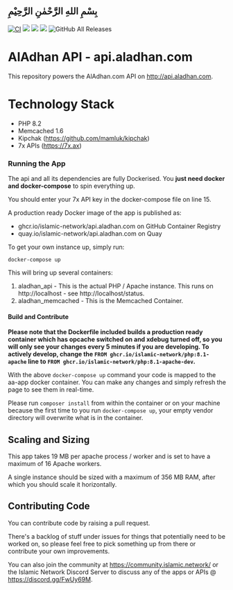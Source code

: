 ## بِسْمِ اللهِ الرَّحْمٰنِ الرَّحِيْمِ

[![CI](https://cairo.mamluk.net/api/v1/teams/islamic-network/pipelines/api-aladhan-com/badge)](https://cairo.mamluk.net/teams/islamic-network/pipelines/api-aladhan-com)
[![](https://img.shields.io/docker/pulls/islamicnetwork/api.aladhan.com.svg)](https://cloud.docker.com/u/vesica/repository/islamicnetwork/vesica/api.aladhan.com)
[![](https://img.shields.io/github/release/islamic-network/api.aladhan.com.svg)](https://github.com/islamic-network/api.aladhan.com/releases)
[![](https://img.shields.io/github/license/islamic-network/api.aladhan.com.svg)](https://github.com/islamic-network/api.aladhan.com/blob/master/LICENSE)
![GitHub All Releases](https://img.shields.io/github/downloads/islamic-network/api.aladhan.com/total)

# AlAdhan API - api.aladhan.com

This repository powers the AlAdhan.com API on http://api.aladhan.com.

# Technology Stack
* PHP 8.2
* Memcached 1.6
* Kipchak (https://github.com/mamluk/kipchak)
* 7x APIs (https://7x.ax)

### Running the App

The api and all its dependencies are fully Dockerised. You **just need docker and docker-compose** to spin everything up.

You should enter your 7x API key in the docker-compose file on line 15.

A production ready Docker image of the app is published as:

* ghcr.io/islamic-network/api.aladhan.com on GitHub Container Registry
* quay.io/islamic-network/api.aladhan.com on Quay

To get your own instance up, simply run:

```
docker-compose up
``` 

This will bring up several containers:

1. aladhan_api - This is the actual PHP / Apache instance. This runs on http://localhost - see http://localhost/status.
3. aladhan_memcached - This is the Memcached Container.

#### Build and Contribute

**Please note that the Dockerfile included builds a production ready container which has opcache switched on and xdebug turned off, so you will only see your changes every 5 minutes if you are developing. To actively develop, change the ```FROM ghcr.io/islamic-network/php:8.1-apache``` line to ```FROM ghcr.io/islamic-network/php:8.1-apache-dev```.**

With the above ```docker-compose up``` command your code is mapped to the aa-app docker container. You can make any changes and simply refresh the page to see them in real-time.

Please run ```composer install``` from within the container or on your machine because the first time to you run ```docker-compose up```, your empty vendor directory will overwrite what is in the container.

## Scaling and Sizing

This app takes 19 MB per apache process / worker and is set to have a maximum of 16 Apache workers.

A single instance should be sized with a maximum of 356 MB RAM, after which you should scale it horizontally.

## Contributing Code 

You can contribute code by raising a pull request.

There's a backlog of stuff under issues for things that potentially need to be worked on, so please feel free to pick something up from there or contribute your own improvements.

You can also join the community at https://community.islamic.network/ or the Islamic Network Discord Server to discuss any of the apps or APIs @ https://discord.gg/FwUy69M.
